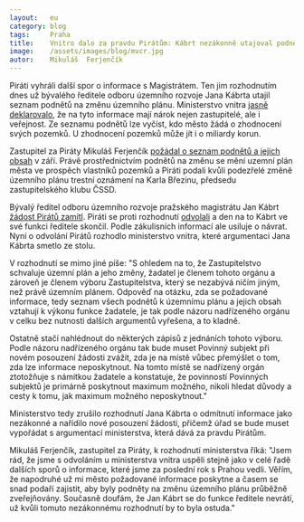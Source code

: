 ```yaml
---
layout:   eu
category: blog
tags:     Praha
title:    Vnitro dalo za pravdu Pirátům: Kábrt nezákonně utajoval podněty na změnu územního plánu
image:    /assets/images/blog/mvcr.jpg
autor:    Mikuláš  Ferjenčík
---
```


Piráti vyhráli další spor o informace s Magistrátem. Ten jim rozhodnutím dnes už bývalého ředitele odboru územního rozvoje Jana Kábrta utajil seznam podnětů na změnu územního plánu. Ministerstvo vnitra [jasně deklarovalo](http://redir.netcentrum.cz/?noaudit&url=https%3A%2F%2Fgithub%2Ecom%2Fpirati%2Dcz%2FKlubPraha%2Fblob%2Fmaster%2Fspisy%2F2015%2F130%2Dtabulka%2Dpodnetu%2F5%2Drozhodnut%2Dmvcr%2Frozhodnuti%2Do%2Dodvolani%2Epdf), že na tyto informace mají nárok nejen zastupitelé, ale i veřejnost. Ze seznamu podnětů lze vyčíst, kdo město žádá o zhodnocení svých pozemků. U zhodnocení pozemků může jít i o miliardy korun.

Zastupitel za Piráty Mikuláš Ferjenčík [požádal o seznam podnětů a jejich obsah](http://redir.netcentrum.cz/?noaudit&url=https%3A%2F%2Fgithub%2Ecom%2Fpirati%2Dcz%2FKlubPraha%2Fblob%2Fmaster%2Fspisy%2F2015%2F130%2Dtabulka%2Dpodnetu%2F1%2Dzadost%2Fmain%2Epdf) v září. Právě prostřednictvím podnětů na změnu se mění uzemní plán města ve prospěch vlastníků pozemků a Piráti podali kvůli podezřelé změně územního plánu trestní oznámení na Karla Březinu, předsedu zastupitelského klubu ČSSD. 

Bývalý ředitel odboru územního rozvoje pražského magistrátu Jan Kábrt [žádost Pirátů zamítl](http://redir.netcentrum.cz/?noaudit&url=https%3A%2F%2Fgithub%2Ecom%2Fpirati%2Dcz%2FKlubPraha%2Fblob%2Fmaster%2Fspisy%2F2015%2F130%2Dtabulka%2Dpodnetu%2F2%2Dodmitnuti%2Fodmitnuti%2Epdf). Piráti se proti rozhodnutí [odvolali](http://redir.netcentrum.cz/?noaudit&url=https%3A%2F%2Fgithub%2Ecom%2Fpirati%2Dcz%2FKlubPraha%2Fblob%2Fmaster%2Fspisy%2F2015%2F130%2Dtabulka%2Dpodnetu%2F3%2Dodvolani%2Fmain%2Epdf) a den na to Kábrt ve své funkci ředitele skončil. Podle zákulisních informací ale usiluje o návrat. Nyní o odvolání Pirátů rozhodlo ministerstvo vnitra, které argumentaci Jana Kábrta smetlo ze stolu.

V rozhodnutí se mimo jiné píše: "S ohledem na to, že Zastupitelstvo schvaluje územní plán a jeho změny, žadatel je členem tohoto orgánu a zároveň je členem výboru Zastupitelstva, který se nezabývá ničím jiným, než právě územním plánem. Odpověď na otázku, zda se požadované informace, tedy seznam všech podnětů k územnímu plánu a jejich obsah vztahují k výkonu funkce žadatele, je tak podle názoru nadřízeného orgánu v celku bez nutnosti dalších argumentů vyřešena, a to kladně. 

Ostatně stačí nahlédnout do některých zápisů z jednáních tohoto výboru. Podle názoru nadřízeného orgánu tak
bude muset Povinný subjekt při novém posouzení žádosti zvážit, zda je na místě vůbec přemýšlet o tom, zda lze informace neposkytnout. Na tomto místě se nadřízený orgán ztotožňuje s námitkou žadatele a konstatuje, že povinností Povinných subjektů je primárně poskytnout maximum možného, nikoli hledat důvody a cesty k tomu, jak maximum možného neposkytnout." 

Ministerstvo tedy zrušilo rozhodnutí Jana Kábrta o odmítnutí informace jako nezákonné a nařídilo nové posouzení žádosti, přičemž úřad se bude muset vypořádat s argumentací ministerstva, která dává za pravdu Pirátům. 

Mikuláš Ferjenčík, zastupitel za Piráty, k rozhodnutí ministerstva říká: "Jsem rád, že jsme s odvoláním u ministerstva vnitra uspěli stejně jako v celé řadě dalších sporů o informace, které jsme za poslední rok s Prahou vedli. Věřím, že napodruhé už mi město požadované informace poskytne a časem se snad podaří zajistit, aby byly podněty na změnu územního plánu průběžně zveřejňovány. Současně doufám, že Jan Kábrt se do funkce ředitele nevrátí, už kvůli tomuto nezákonnému rozhodnutí by to byla ostuda." 

